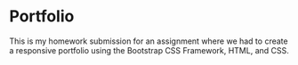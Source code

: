 # Portfolio
This is my homework submission for an assignment where we had to create a responsive portfolio using the Bootstrap CSS Framework, HTML, and CSS.
